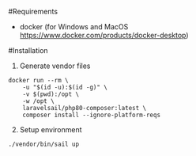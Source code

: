 #Requirements
- docker (for Windows and MacOS https://www.docker.com/products/docker-desktop)

#Installation
1. Generate vendor files
```
docker run --rm \
    -u "$(id -u):$(id -g)" \
    -v $(pwd):/opt \
    -w /opt \
    laravelsail/php80-composer:latest \
    composer install --ignore-platform-reqs

```

2. Setup environment
```
./vendor/bin/sail up
```
